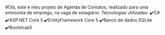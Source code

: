 #Olá, este é meu projeto de Agenda de Contatos, realizado para uma entrevista de emprego, na vaga de estagiário.
Tecnologias utilizadas:
✔️C#
✔️ASP.NET Core 5
✔️EntityFramework Core 5
✔️Banco de dados SQLite
✔️Bootstrap5
